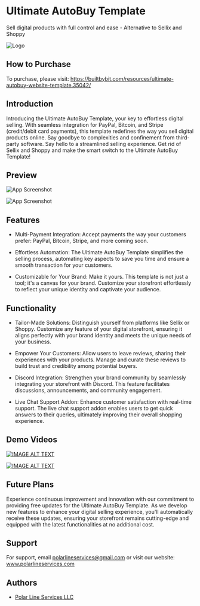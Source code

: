

# Ultimate AutoBuy Template

Sell digital products with full control and ease - Alternative to Sellix and Shoppy

![Logo](https://builtbybit.com/attachments/blue-modern-eye-catching-vlog-youtube-thumbnail-png.659084)

## How to Purchase

To purchase, please visit:
https://builtbybit.com/resources/ultimate-autobuy-website-template.35042/
## Introduction

Introducing the Ultimate AutoBuy Template, your key to effortless digital selling. With seamless integration for PayPal, Bitcoin, and Stripe (credit/debit card payments), this template redefines the way you sell digital products online. Say goodbye to complexities and confinement from third-party software. Say hello to a streamlined selling experience. Get rid of Sellix and Shoppy and make the smart switch to the Ultimate AutoBuy Template!
## Preview

![App Screenshot](https://builtbybit.com/attachments/screenshot-2023-11-11-at-9-18-29-pm-png.659085)


![App Screenshot](https://builtbybit.com/attachments/screenshot-2023-11-12-at-11-54-26-pm-png.659573)


## Features

- Multi-Payment Integration: Accept payments the way your customers prefer: PayPal, Bitcoin, Stripe, and more coming soon.

- Effortless Automation: The Ultimate AutoBuy Template simplifies the selling process, automating key aspects to save you time and ensure a smooth transaction for your customers.

- Customizable for Your Brand: Make it yours. This template is not just a tool; it's a canvas for your brand. Customize your storefront effortlessly to reflect your unique identity and captivate your audience.


## Functionality

- Tailor-Made Solutions: Distinguish yourself from platforms like Sellix or Shoppy. Customize any feature of your digital storefront, ensuring it aligns perfectly with your brand identity and meets the unique needs of your business.

- Empower Your Customers: Allow users to leave reviews, sharing their experiences with your products. Manage and curate these reviews to build trust and credibility among potential buyers.

- Discord Integration: Strengthen your brand community by seamlessly integrating your storefront with Discord. This feature facilitates discussions, announcements, and community engagement.

- Live Chat Support Addon: Enhance customer satisfaction with real-time support. The live chat support addon enables users to get quick answers to their queries, ultimately improving their overall shopping experience.
## Demo Videos

[![IMAGE ALT TEXT](https://i.postimg.cc/15L83GHm/Screenshot-2023-11-19-at-11-15-59-AM.png)](http://www.youtube.com/watch?v=uQnf8RTOJJo "Demo Video 1")

[![IMAGE ALT TEXT](https://i.postimg.cc/FRsRBD9Z/Screenshot-2023-11-19-at-11-16-12-AM.png)](http://www.youtube.com/watch?v=EONhQg3UYwg "Demo Video 2")
## Future Plans

Experience continuous improvement and innovation with our commitment to providing free updates for the Ultimate AutoBuy Template. As we develop new features to enhance your digital selling experience, you'll automatically receive these updates, ensuring your storefront remains cutting-edge and equipped with the latest functionalities at no additional cost.
## Support

For support, email polarlineservices@gmail.com or visit our website: www.polarlineservices.com


## Authors

- [Polar Line Services LLC](https://www.polarlineservices.com)

